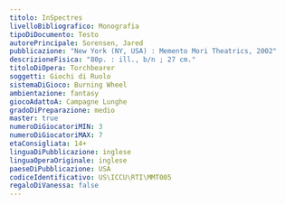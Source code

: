 ```yaml
---
titolo: InSpectres
livelloBibliografico: Monografia
tipoDiDocumento: Testo
autorePrincipale: Sorensen, Jared
pubblicazione: "New York (NY, USA) : Memento Mori Theatrics, 2002"
descrizioneFisica: "80p. : ill., b/n ; 27 cm."
titoloDiOpera: Torchbearer
soggetti: Giochi di Ruolo
sistemaDiGioco: Burning Wheel
ambientazione: fantasy
giocoAdattoA: Campagne Lunghe
gradoDiPreparazione: medio
master: true
numeroDiGiocatoriMIN: 3
numeroDiGiocatoriMAX: 7
etaConsigliata: 14+
linguaDiPubblicazione: inglese
linguaOperaOriginale: inglese
paeseDiPubblicazione: USA
codiceIdentificativo: US\ICCU\RTI\MMT005
regaloDiVanessa: false
---
```

